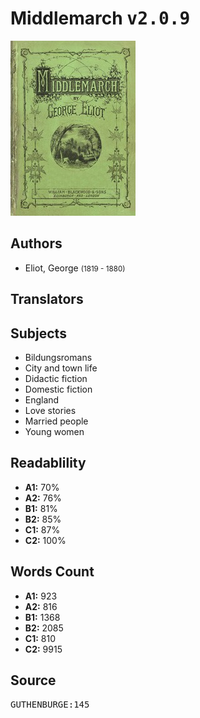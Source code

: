 # Middlemarch <kbd>v2.0.9</kbd>

![](./cover.medium.jpg "")

## Authors


 - Eliot, George <small>(1819 - 1880)</small>

## Translators



## Subjects


 - Bildungsromans
 - City and town life
 - Didactic fiction
 - Domestic fiction
 - England
 - Love stories
 - Married people
 - Young women

## Readablility


 - **A1:** 70%
 - **A2:** 76%
 - **B1:** 81%
 - **B2:** 85%
 - **C1:** 87%
 - **C2:** 100%

## Words Count


 - **A1:** 923
 - **A2:** 816
 - **B1:** 1368
 - **B2:** 2085
 - **C1:** 810
 - **C2:** 9915

## Source


<kbd>GUTHENBURGE:145</kbd>
